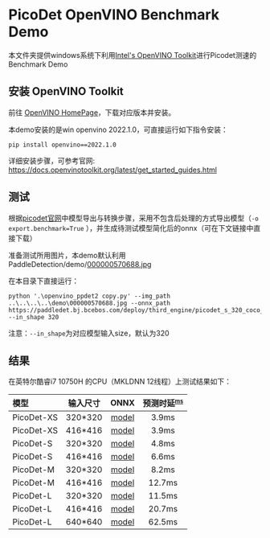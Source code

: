 # PicoDet OpenVINO Benchmark Demo

本文件夹提供windows系统下利用[Intel's OpenVINO Toolkit](https://software.intel.com/content/www/us/en/develop/tools/openvino-toolkit.html)进行Picodet测速的Benchmark Demo

## 安装 OpenVINO Toolkit

前往 [OpenVINO HomePage](https://software.intel.com/content/www/us/en/develop/tools/openvino-toolkit.html)，下载对应版本并安装。

本demo安装的是win openvino 2022.1.0，可直接运行如下指令安装：
```shell
pip install openvino==2022.1.0
```

详细安装步骤，可参考官网: https://docs.openvinotoolkit.org/latest/get_started_guides.html

## 测试

根据[picodet官网](https://github.com/PaddlePaddle/PaddleDetection/tree/release/2.4/configs/picodet)中模型导出与转换步骤，采用不包含后处理的方式导出模型（`-o export.benchmark=True` ），并生成待测试模型简化后的onnx（可在下文链接中直接下载）

准备测试所用图片，本demo默认利用PaddleDetection/demo/[000000570688.jpg](https://github.com/PaddlePaddle/PaddleDetection/blob/release/2.4/demo/000000570688.jpg)

在本目录下直接运行：

```shell
python '.\openvino_ppdet2 copy.py' --img_path ..\..\..\..\demo\000000570688.jpg --onnx_path https://paddledet.bj.bcebos.com/deploy/third_engine/picodet_s_320_coco_lcnet.onnx --in_shape 320
```
注意：```--in_shape```为对应模型输入size，默认为320


## 结果

在英特尔酷睿i7 10750H 的CPU（MKLDNN 12线程）上测试结果如下：

| 模型     | 输入尺寸 | ONNX  | 预测时延<sup><small>[ms](#latency)|
| :-------- | :--------: | :---------------------: | :----------------: |
| PicoDet-XS |  320*320   | [model](https://paddledet.bj.bcebos.com/deploy/third_engine/picodet_xs_320_coco_lcnet.onnx) | 3.9ms |
| PicoDet-XS |  416*416   | [model](https://paddledet.bj.bcebos.com/deploy/third_engine/picodet_xs_416_coco_lcnet.onnx) | 3.9ms |
| PicoDet-S |  320*320   | [model](https://paddledet.bj.bcebos.com/deploy/third_engine/picodet_s_320_coco_lcnet.onnx) | 	4.8ms |
| PicoDet-S |  416*416   |  [model](https://paddledet.bj.bcebos.com/deploy/third_engine/picodet_s_416_coco_lcnet.onnx) | 	6.6ms | 
| PicoDet-M |  320*320   | [model](https://paddledet.bj.bcebos.com/deploy/third_engine/picodet_m_320_coco_lcnet.onnx) | 8.2ms  | 
| PicoDet-M |  416*416   | [model](https://paddledet.bj.bcebos.com/deploy/third_engine/picodet_m_416_coco_lcnet.onnx) | 12.7ms | 
| PicoDet-L |  320*320   | [model](https://paddledet.bj.bcebos.com/deploy/third_engine/picodet_l_320_coco_lcnet.onnx) | 11.5ms |
| PicoDet-L |  416*416   | [model](https://paddledet.bj.bcebos.com/deploy/third_engine/picodet_l_416_coco_lcnet.onnx) | 	20.7ms |
| PicoDet-L |  640*640   | [model](https://paddledet.bj.bcebos.com/deploy/third_engine/picodet_l_640_coco.onnx) | 	62.5ms | 